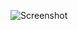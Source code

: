 ![Screenshot](https://raw.githubusercontent.com/Cryakl/Ultimate-RAT-Collection/refs/heads/main/HellEmpire/Screenshot.png)
